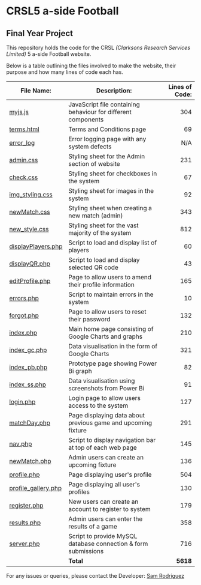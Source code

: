 # CRSL5 a-side Football
## Final Year Project

This repository holds the code for the CRSL _(Clarksons Research Services Limited)_ 5 a-side Football website. 

Below is a table outlining the files involved to make the website, their purpose and how many lines of code each has.

| File Name:           | Description:                                                                               | Lines of Code: |
| -------------------- |--------------------------------------------------------------------------------------------| --------------:|
| [myjs.js](../master/myjs.jss)                   | JavaScript file containing behaviour for different components   | 304            |
| [terms.html](../master/terms.html)              | Terms and Conditions page                                       | 69             |
| [error_log](../master/error_log)                | Error logging page with any system defects                      | N/A            |
| [admin.css](../master/CSS/admin.css)            | Styling sheet for the Admin section of website                  | 231            |
| [check.css](../master/CSS/check.css)            | Styling sheet for checkboxes in the system                      | 67             |
| [img_styling.css](../master/CSS/img_styling.css)| Styling sheet for images in the system                          | 92             |
| [newMatch.css](../master/CSS/newMatch.css)      | Styling sheet when creating a new match (admin)                 | 343            |
| [new_style.css](../master/CSS/new_style.css)    | Styling sheet for the vast majority of the system               | 812            |
| [displayPlayers.php](../master/PHP/displayPlayers.php)  | Script to load and display list of players             | 60             |
| [displayQR.php](../master/PHP/displayQR.php)   | Script to load and display selected QR code                     | 43             |
| [editProfile.php](../master/PHP/editProfile.php) | Page to allow users to amend their profile information        | 165            |
| [errors.php](../master/PHP/errors.php)         | Script to maintain errors in the system                         | 10             |
| [forgot.php](../master/PHP/forgot.php)         | Page to allow users to reset their password                     | 132            |
| [index.php](../master/PHP/index.php)           | Main home page consisting of Google Charts and graphs           | 210            |
| [index_gc.php](../master/PHP/index_gc.php)     | Data visualisation in the form of Google Charts                 | 321            |
| [index_pb.php](../master/PHP/index_pb.php)     | Prototype page showing Power Bi graph                           | 82             |
| [index_ss.php](../master/PHP/index_ss.php)     | Data visualisation using screenshots from Power Bi              | 91             |
| [login.php](../master/PHP/login.php)            | Login page to allow users access to the system                  | 127            |
| [matchDay.php](../master/PHP/matchDay.php)      | Page displaying data about previous game and upcoming fixture   | 291            |
| [nav.php](../master/PHP/nav.php)                | Script to display navigation bar at top of each web page        | 145            |
| [newMatch.php](../master/PHP/newMatch.php)      | Admin users can create an upcoming fixture                      | 136            |
| [profile.php](../master/PHP/profile.php)        | Page displaying user's profile                                  | 504            |
| [profile_gallery.php](../master/PHP/profile_gallery.php)|  Page displaying all user's profiles                     | 130            | 
| [register.php](../master/PHP/register.php)      | New users can create an account to register to system           | 179            |
| [results.php](../master/PHP/results.php)        | Admin users can enter the results of a game                     | 358            |
| [server.php](../master/PHP/server.php)          | Script to provide MySQL database connection & form submissions  | 716            |
|                                                 | **Total**                                                       | **5618**       |

For any issues or queries, please contact the Developer: [Sam Rodriguez](mailto:samrod09@hotmail.com?subject=[Website]) 

